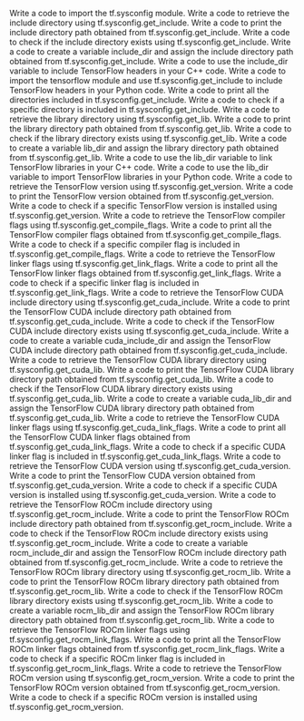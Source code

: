Write a code to import the tf.sysconfig module.
Write a code to retrieve the include directory using tf.sysconfig.get_include.
Write a code to print the include directory path obtained from tf.sysconfig.get_include.
Write a code to check if the include directory exists using tf.sysconfig.get_include.
Write a code to create a variable include_dir and assign the include directory path obtained from tf.sysconfig.get_include.
Write a code to use the include_dir variable to include TensorFlow headers in your C++ code.
Write a code to import the tensorflow module and use tf.sysconfig.get_include to include TensorFlow headers in your Python code.
Write a code to print all the directories included in tf.sysconfig.get_include.
Write a code to check if a specific directory is included in tf.sysconfig.get_include.
Write a code to retrieve the library directory using tf.sysconfig.get_lib.
Write a code to print the library directory path obtained from tf.sysconfig.get_lib.
Write a code to check if the library directory exists using tf.sysconfig.get_lib.
Write a code to create a variable lib_dir and assign the library directory path obtained from tf.sysconfig.get_lib.
Write a code to use the lib_dir variable to link TensorFlow libraries in your C++ code.
Write a code to use the lib_dir variable to import TensorFlow libraries in your Python code.
Write a code to retrieve the TensorFlow version using tf.sysconfig.get_version.
Write a code to print the TensorFlow version obtained from tf.sysconfig.get_version.
Write a code to check if a specific TensorFlow version is installed using tf.sysconfig.get_version.
Write a code to retrieve the TensorFlow compiler flags using tf.sysconfig.get_compile_flags.
Write a code to print all the TensorFlow compiler flags obtained from tf.sysconfig.get_compile_flags.
Write a code to check if a specific compiler flag is included in tf.sysconfig.get_compile_flags.
Write a code to retrieve the TensorFlow linker flags using tf.sysconfig.get_link_flags.
Write a code to print all the TensorFlow linker flags obtained from tf.sysconfig.get_link_flags.
Write a code to check if a specific linker flag is included in tf.sysconfig.get_link_flags.
Write a code to retrieve the TensorFlow CUDA include directory using tf.sysconfig.get_cuda_include.
Write a code to print the TensorFlow CUDA include directory path obtained from tf.sysconfig.get_cuda_include.
Write a code to check if the TensorFlow CUDA include directory exists using tf.sysconfig.get_cuda_include.
Write a code to create a variable cuda_include_dir and assign the TensorFlow CUDA include directory path obtained from tf.sysconfig.get_cuda_include.
Write a code to retrieve the TensorFlow CUDA library directory using tf.sysconfig.get_cuda_lib.
Write a code to print the TensorFlow CUDA library directory path obtained from tf.sysconfig.get_cuda_lib.
Write a code to check if the TensorFlow CUDA library directory exists using tf.sysconfig.get_cuda_lib.
Write a code to create a variable cuda_lib_dir and assign the TensorFlow CUDA library directory path obtained from tf.sysconfig.get_cuda_lib.
Write a code to retrieve the TensorFlow CUDA linker flags using tf.sysconfig.get_cuda_link_flags.
Write a code to print all the TensorFlow CUDA linker flags obtained from tf.sysconfig.get_cuda_link_flags.
Write a code to check if a specific CUDA linker flag is included in tf.sysconfig.get_cuda_link_flags.
Write a code to retrieve the TensorFlow CUDA version using tf.sysconfig.get_cuda_version.
Write a code to print the TensorFlow CUDA version obtained from tf.sysconfig.get_cuda_version.
Write a code to check if a specific CUDA version is installed using tf.sysconfig.get_cuda_version.
Write a code to retrieve the TensorFlow ROCm include directory using tf.sysconfig.get_rocm_include.
Write a code to print the TensorFlow ROCm include directory path obtained from tf.sysconfig.get_rocm_include.
Write a code to check if the TensorFlow ROCm include directory exists using tf.sysconfig.get_rocm_include.
Write a code to create a variable rocm_include_dir and assign the TensorFlow ROCm include directory path obtained from tf.sysconfig.get_rocm_include.
Write a code to retrieve the TensorFlow ROCm library directory using tf.sysconfig.get_rocm_lib.
Write a code to print the TensorFlow ROCm library directory path obtained from tf.sysconfig.get_rocm_lib.
Write a code to check if the TensorFlow ROCm library directory exists using tf.sysconfig.get_rocm_lib.
Write a code to create a variable rocm_lib_dir and assign the TensorFlow ROCm library directory path obtained from tf.sysconfig.get_rocm_lib.
Write a code to retrieve the TensorFlow ROCm linker flags using tf.sysconfig.get_rocm_link_flags.
Write a code to print all the TensorFlow ROCm linker flags obtained from tf.sysconfig.get_rocm_link_flags.
Write a code to check if a specific ROCm linker flag is included in tf.sysconfig.get_rocm_link_flags.
Write a code to retrieve the TensorFlow ROCm version using tf.sysconfig.get_rocm_version.
Write a code to print the TensorFlow ROCm version obtained from tf.sysconfig.get_rocm_version.
Write a code to check if a specific ROCm version is installed using tf.sysconfig.get_rocm_version.